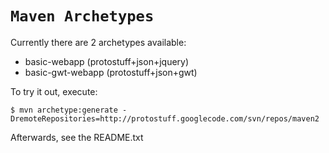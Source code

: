 # `Maven Archetypes` #

Currently there are 2 archetypes available:
  * basic-webapp (protostuff+json+jquery)
  * basic-gwt-webapp (protostuff+json+gwt)

To try it out, execute:
~~~
$ mvn archetype:generate -DremoteRepositories=http://protostuff.googlecode.com/svn/repos/maven2

~~~

Afterwards, see the README.txt